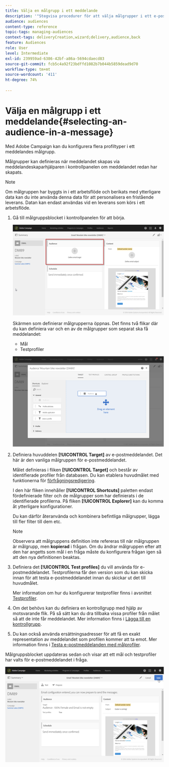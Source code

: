 ```yaml
---
title: Välja en målgrupp i ett meddelande
description: '"Stegvisa procedurer för att välja målgrupper i ett e-postmeddelande. Huvudmålpopulation och testprofiler."'
audience: audiences
content-type: reference
topic-tags: managing-audiences
context-tags: deliveryCreation,wizard;delivery,audience,back
feature: Audiences
role: User
level: Intermediate
exl-id: 239959ad-6386-42bf-a86a-5694cdaecd83
source-git-commit: fcb5c4a92f23bdffd1082b7b044b5859dead9d70
workflow-type: tm+mt
source-wordcount: '411'
ht-degree: 74%

---
```


# Välja en målgrupp i ett meddelande{#selecting-an-audience-in-a-message}

Med Adobe Campaign kan du konfigurera flera profiltyper i ett meddelandes målgrupp.

Målgrupper kan definieras när meddelandet skapas via meddelandeskaparhjälparen i kontrollpanelen om meddelandet redan har skapats.

>[!NOTE]
>
>Om målgruppen har byggts in i ett arbetsflöde och berikats med ytterligare data kan du inte använda denna data för att personalisera en fristående leverans.  Datan kan endast användas vid en leverans som körs i ett arbetsflöde.

1. Gå till målgruppsblocket i kontrollpanelen för att börja.

   ![](assets/delivery_audience_definition_1.png)

   Skärmen som definierar målgrupperna öppnas.  Det finns två flikar där du kan definiera var och en av de målgrupper som separat ska få meddelandet:

   * Mål
   * Testprofiler

   ![](assets/delivery_audience_definition_2.png)

1. Definiera huvuddelen **[!UICONTROL Target]** av e-postmeddelandet.    Det här är den vanliga målgruppen för e-postmeddelandet.

   Målet definieras i fliken **[!UICONTROL Target]** och består av identifierade profiler från databasen. Du kan etablera huvudmålet med funktionerna för [förfrågningsredigering](../../automating/using/editing-queries.md#creating-queries).

   I den här fliken innehåller **[!UICONTROL Shortcuts]** paletten endast fördefinierade filter och de målgrupper som har definierats i de identifierade profilerna.  På fliken **[!UICONTROL Explorer]** kan du komma åt ytterligare konfigurationer.

   Du kan därför återanvända och kombinera befintliga målgrupper, lägga till fler filter till dem etc.

   >[!NOTE]
   >
   >Observera att målgruppens definition inte refereras till när målgruppen är målgrupp, men **kopierad** i frågan. Om du ändrar målgruppen efter att den har angetts som mål i en fråga måste du konfigurera frågan igen så att den nya definitionen beaktas.

1. Definiera det **[!UICONTROL Test profiles]** du vill använda för e-postmeddelandet.  Testprofilerna får den version som du kan skicka innan för att testa e-postmeddelandet innan du skickar ut det till huvudmålet.

   Mer information om hur du konfigurerar testprofiler finns i avsnittet [Testprofiler](../../audiences/using/managing-test-profiles.md).

1. Om det behövs kan du definiera en kontrollgrupp med hjälp av motsvarande flik. På så sätt kan du dra tillbaka vissa profiler från målet så att de inte får meddelandet. Mer information finns i [Lägga till en kontrollgrupp](../../sending/using/control-group.md).

1. Du kan också använda ersättningsadresser för att få en exakt representation av meddelandet som profilen kommer att ta emot.  Mer information finns i [Testa e-postmeddelanden med målprofiler](../../sending/using/testing-messages-using-target.md).

Målgruppsblocket uppdateras sedan och visar att ett mål och testprofiler har valts för e-postmeddelandet i fråga.

![](assets/delivery_audience_definition_3.png)
